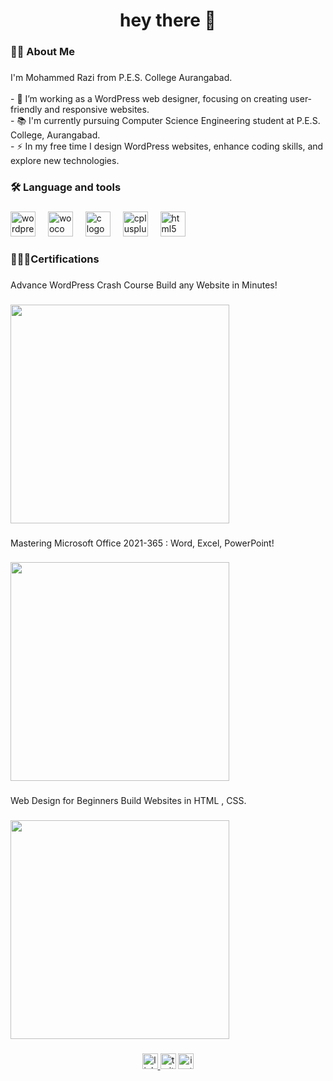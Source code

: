 <h1 align="center">hey there 👋</h1>

###

<h3 align="left">👩‍💻  About Me</h3>

###

<p align="left">I'm Mohammed Razi from P.E.S. College Aurangabad.<br><br>- 🔭 I’m working as a WordPress web designer, focusing on creating user-friendly and responsive websites.<br>- 📚 I'm currently  pursuing Computer Science Engineering student at P.E.S. College, Aurangabad.<br>- ⚡ In my free time I design WordPress websites, enhance coding skills, and explore new technologies.</p>

###

<h3 align="left">🛠 Language and tools</h3>

###

<div align="left">
  <img src="https://cdn.jsdelivr.net/gh/devicons/devicon/icons/wordpress/wordpress-original.svg" height="40" alt="wordpress logo"  />
  <img width="12" />
  <img src="https://cdn.jsdelivr.net/gh/devicons/devicon/icons/woocommerce/woocommerce-original.svg" height="40" alt="woocommerce logo"  />
  <img width="12" />
  <img src="https://cdn.jsdelivr.net/gh/devicons/devicon/icons/c/c-original.svg" height="40" alt="c logo"  />
  <img width="12" />
  <img src="https://cdn.jsdelivr.net/gh/devicons/devicon/icons/cplusplus/cplusplus-original.svg" height="40" alt="cplusplus logo"  />
  <img width="12" />
  <img src="https://cdn.jsdelivr.net/gh/devicons/devicon/icons/html5/html5-original.svg" height="40" alt="html5 logo"  />
</div>

###

<h3 align="left">👨🏻‍🎓Certifications</h3>

###

<p align="left">Advance WordPress Crash Course Build any Website in Minutes!</p>

###

<div align="left">
  <img height="350" src="https://udemy-certificate.s3.amazonaws.com/image/UC-61a89d13-c23a-4ca3-bca4-19d75a78742e.jpg?v=1727007817000"  />
</div>

###

<p align="left">Mastering Microsoft Office 2021-365 : Word, Excel, PowerPoint!</p>

###

<div align="left">
  <img height="350" src="https://udemy-certificate.s3.amazonaws.com/image/UC-8411470e-f8d9-430b-92b9-17f17dd07859.jpg?v=1727031112000"  />
</div>

###

<p align="left">Web Design for Beginners Build Websites in HTML , CSS.</p>

###

<div align="left">
  <img height="350" src="https://udemy-certificate.s3.amazonaws.com/image/UC-25d4d8fb-615d-4ffe-827f-a23fa8291d1a.jpg?v=1727012753000"  />
</div>

###

<div align="center">
  <a href="https://www.linkedin.com/in/mohammed-razi-a94b31324?utm_source=share&utm_campaign=share_via&utm_content=profile&utm_medium=android_app" target="_blank">
    <img src="https://img.shields.io/static/v1?message=LinkedIn&logo=linkedin&label=&color=0077B5&logoColor=white&labelColor=&style=for-the-badge" height="25" alt="linkedin logo"  />
  </a>
  <img src="https://img.shields.io/static/v1?message=Twitter&logo=twitter&label=&color=1DA1F2&logoColor=white&labelColor=&style=for-the-badge" height="25" alt="twitter logo"  />
  <img src="https://img.shields.io/static/v1?message=Instagram&logo=instagram&label=&color=E4405F&logoColor=white&labelColor=&style=for-the-badge" height="25" alt="instagram logo"  />
</div>

###
